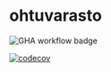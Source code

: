 # ohtuvarasto

![GHA workflow badge](https://github.com/valioeilax/ohtuvarasto/workflows/CI/badge.svg)

[![codecov](https://codecov.io/gh/ValioEilax/ohtuvarasto/graph/badge.svg?token=NN8YTMNL9A)](https://codecov.io/gh/ValioEilax/ohtuvarasto)
